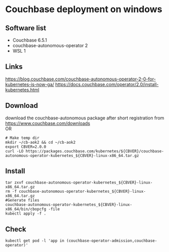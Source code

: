 # Couchbase deployment on windows  

## Software list 
* Couchbase 6.5.1
* couchbase-autonomous-operator 2
* WSL 1


## Links
https://blog.couchbase.com/couchbase-autonomous-operator-2-0-for-kubernetes-is-now-ga/
https://docs.couchbase.com/operator/2.0/install-kubernetes.html


## Download
download the couchbase-autonomous package after short registration from  
https://www.couchbase.com/downloads  
OR
```
# Make temp dir 
mkdir ~/cb-aok2 && cd ~/cb-aok2 
export CBVER=2.0.0
curl -LO https://packages.couchbase.com/kubernetes/${CBVER}/couchbase-autonomous-operator-kubernetes_${CBVER}-linux-x86_64.tar.gz
```

## Install 
```
tar zxvf couchbase-autonomous-operator-kubernetes_${CBVER}-linux-x86_64.tar.gz
rm -f couchbase-autonomous-operator-kubernetes_${CBVER}-linux-x86_64.tar.gz
#Generate files 
couchbase-autonomous-operator-kubernetes_${CBVER}-linux-x86_64/bin/cbopcfg -file
kubectl apply -f .
```

## Check 
```
kubectl get pod -l 'app in (couchbase-operator-admission,couchbase-operator)' 
```


